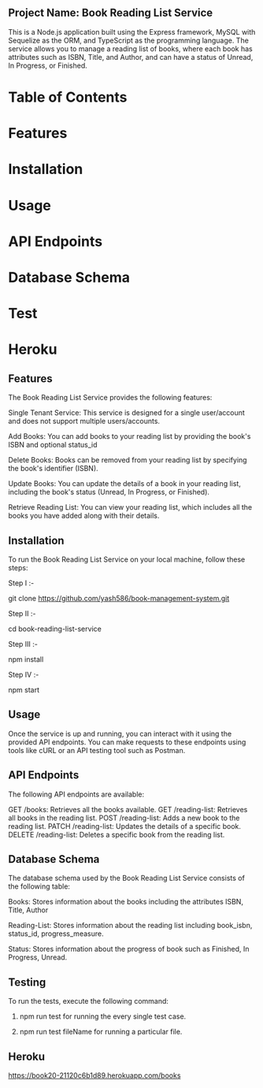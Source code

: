 ## Project Name: Book Reading List Service

This is a Node.js application built using the Express framework, MySQL with Sequelize as the ORM, and TypeScript as the programming language. The service allows you to manage a reading list of books, where each book has attributes such as ISBN, Title, and Author, and can have a status of Unread, In Progress, or Finished.

# Table of Contents

# Features

# Installation

# Usage

# API Endpoints

# Database Schema

# Test

# Heroku

## Features

The Book Reading List Service provides the following features:

Single Tenant Service: This service is designed for a single user/account and does not support multiple users/accounts.

Add Books: You can add books to your reading list by providing the book's ISBN and optional status_id

Delete Books: Books can be removed from your reading list by specifying the book's identifier (ISBN).

Update Books: You can update the details of a book in your reading list, including the book's status (Unread, In Progress, or Finished).

Retrieve Reading List: You can view your reading list, which includes all the books you have added along with their details.

## Installation

To run the Book Reading List Service on your local machine, follow these steps:

Step I :-

git clone https://github.com/yash586/book-management-system.git

Step II :-

cd book-reading-list-service

Step III :-

npm install

Step IV :-

npm start

## Usage

Once the service is up and running, you can interact with it using the provided API endpoints. You can make requests to these endpoints using tools like cURL or an API testing tool such as Postman.

## API Endpoints

The following API endpoints are available:

GET /books: Retrieves all the books available.
GET /reading-list: Retrieves all books in the reading list.
POST /reading-list: Adds a new book to the reading list.
PATCH /reading-list: Updates the details of a specific book.
DELETE /reading-list: Deletes a specific book from the reading list.

## Database Schema

The database schema used by the Book Reading List Service consists of the following table:

Books: Stores information about the books including the attributes ISBN, Title, Author

Reading-List: Stores information about the reading list including book_isbn, status_id, progress_measure.

Status: Stores information about the progress of book such as Finished, In Progress, Unread.

## Testing

To run the tests, execute the following command:

1. npm run test for running the every single test case.

2. npm run test fileName for running a particular file.

## Heroku

https://book20-21120c6b1d89.herokuapp.com/books

